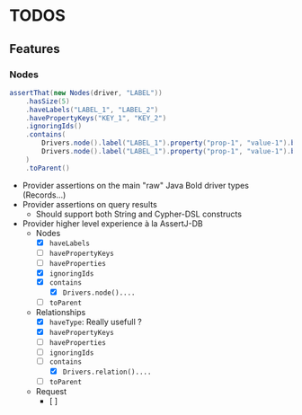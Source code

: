 # TODOS


## Features

### Nodes

```java
assertThat(new Nodes(driver, "LABEL"))
    .hasSize(5)
    .haveLabels("LABEL_1", "LABEL_2")
    .havePropertyKeys("KEY_1", "KEY_2")
    .ignoringIds()
    .contains(
        Drivers.node().label("LABEL_1").property("prop-1", "value-1").build(),
        Drivers.node().label("LABEL_1").property("prop-1", "value-1").build()
    )
    .toParent()
```

* Provider assertions on the main "raw" Java Bold driver types (Records...)
* Provider assertions on query results
  * Should support both String and Cypher-DSL constructs
* Provider higher level experience à la AssertJ-DB
  * Nodes
    * [X] `haveLabels`
    * [ ] `havePropertyKeys`
    * [ ] `haveProperties`
    * [X] `ignoringIds`
    * [X] `contains`
      * [X] `Drivers.node()....`
    * [ ] `toParent`
  * Relationships
    * [X] `haveType`: Really usefull ?
    * [X] `havePropertyKeys`
    * [ ] `haveProperties`
    * [ ] `ignoringIds`
    * [ ] `contains`
      * [X] `Drivers.relation()....`
    * [ ] `toParent`
  * Request
    * [ ]
  
